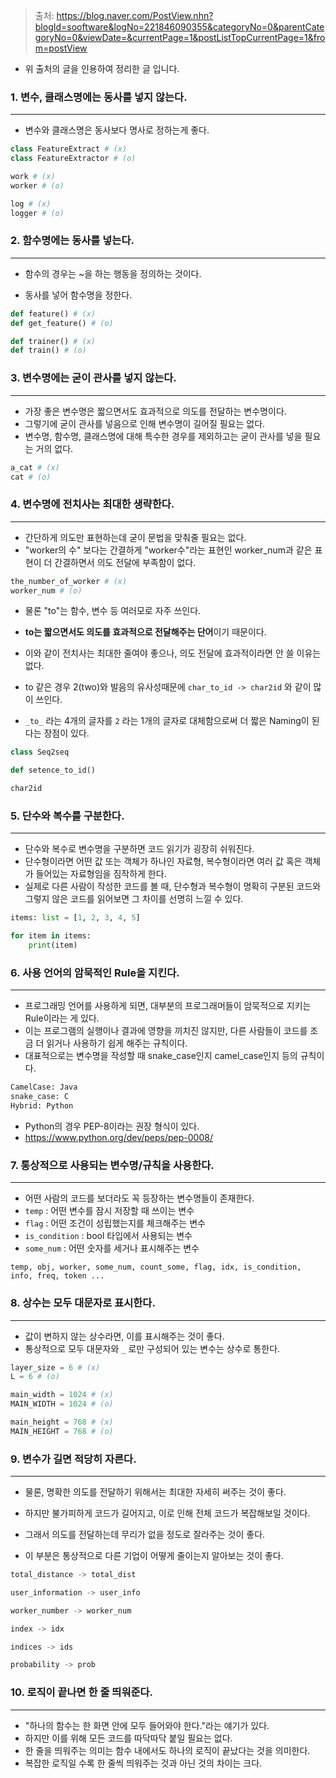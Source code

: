 >   출처: https://blog.naver.com/PostView.nhn?blogId=sooftware&logNo=221846090355&categoryNo=0&parentCategoryNo=0&viewDate=&currentPage=1&postListTopCurrentPage=1&from=postView



-   위 출처의 글을 인용하여 정리한 글 입니다.



### 1. 변수, 클래스명에는 동사를 넣지 않는다.

---

-   변수와 클래스명은 동사보다 명사로 정하는게 좋다.

```python
class FeatureExtract # (x)
class FeatureExtractor # (o)

work # (x)
worker # (o)

log # (x)
logger # (o)
```



### 2. 함수명에는 동사를 넣는다.

---

-   함수의 경우는 ~을 하는 행동을 정의하는 것이다.

-   동사를 넣어 함수명을 정한다.

```python
def feature() # (x)
def get_feature() # (o)

def trainer() # (x)
def train() # (o)
```



### 3. 변수명에는 굳이 관사를 넣지 않는다.

---

-   가장 좋은 변수명은 짧으면서도 효과적으로 의도를 전달하는 변수명이다.
-   그렇기에 굳이 관사를 넣음으로 인해 변수명이 길어질 필요는 없다.
-   변수명, 함수명, 클래스명에 대해 특수한 경우를 제외하고는 굳이 관사를 넣을 필요는 거의 없다.

```python
a_cat # (x)
cat # (o)
```



### 4. 변수명에 전치사는 최대한 생략한다.

---

-   간단하게 의도만 표현하는데 굳이 문법을 맞춰줄 필요는 없다.
-   "worker의 수" 보다는 간결하게 "worker수"라는 표현인 worker_num과 같은 표현이 더 간결하면서 의도 전달에 부족함이 없다.

```python
the_number_of_worker # (x)
worker_num # (o)
```



-   물론 "to"는 함수, 변수 등 여러모로 자주 쓰인다.
-   **to는 짧으면서도 의도를 효과적으로 전달해주는 단어**이기 때문이다.
-   이와 같이 전치사는 최대한 줄여야 좋으나, 의도 전달에 효과적이라면 안 쓸 이유는 없다.



-   to 같은 경우 2(two)와 발음의 유사성때문에 `char_to_id -> char2id` 와 같이 많이 쓰인다.
-   `_to_` 라는 4개의 글자를 `2` 라는 1개의 글자로 대체함으로써 더 짧은 Naming이 된다는 장점이 있다.

```python
class Seq2seq

def setence_to_id()

char2id
```



### 5. 단수와 복수를 구분한다.

---

-   단수와 복수로 변수명을 구분하면 코드 읽기가 굉장히 쉬워진다.
-   단수형이라면 어떤 값 또는 객체가 하나인 자료형, 복수형이라면 여러 값 혹은 객체가 들어있는 자료형임을 짐작하게 한다.
-   실제로 다른 사람이 작성한 코드를 볼 때, 단수형과 복수형이 명확히 구분된 코드와 그렇지 않은 코드를 읽어보면 그 차이를 선명히 느낄 수 있다.

```python
items: list = [1, 2, 3, 4, 5]

for item in items:
    print(item)
```



### 6. 사용 언어의 암묵적인 Rule을 지킨다.

---

-   프로그래밍 언어를 사용하게 되면, 대부분의 프로그래머들이 암묵적으로 지키는 Rule이라는 게 있다.
-   이는 프로그램의 실행이나 결과에 영향을 끼치진 않지만, 다른 사람들이 코드를 조금 더 읽거나 사용하기 쉽게 해주는 규칙이다.
-   대표적으로는 변수명을 작성할 때 snake_case인지 camel_case인지 등의 규칙이다.

```python
CamelCase: Java
snake_case: C
Hybrid: Python
```

-   Python의 경우 PEP-8이라는 권장 형식이 있다.
-   https://www.python.org/dev/peps/pep-0008/



### 7. 통상적으로 사용되는 변수명/규칙을 사용한다.

---

-   어떤 사람의 코드를 보더라도 꼭 등장하는 변수명들이 존재한다.
-   `temp` : 어떤 변수를 잠시 저장할 때 쓰이는 변수
-   `flag` : 어떤 조건이 성립했는지를 체크해주는 변수
-   `is_condition` : bool 타입에서 사용되는 변수
-   `some_num` : 어떤 숫자를 세거나 표시해주는 변수

`temp, obj, worker, some_num, count_some, flag, idx, is_condition, info, freq, token ...`



### 8. 상수는 모두 대문자로 표시한다.

---

-   값이 변하지 않는 상수라면, 이를 표시해주는 것이 좋다.
-   통상적으로 모두 대문자와 `_` 로만 구성되어 있는 변수는 상수로 통한다.

```python
layer_size = 6 # (x)
L = 6 # (o)

main_width = 1024 # (x)
MAIN_WIDTH = 1024 # (o)

main_height = 768 # (x)
MAIN_HEIGHT = 768 # (o)
```



### 9. 변수가 길면 적당히 자른다.

---

-   물론, 명확한 의도를 전달하기 위해서는 최대한 자세히 써주는 것이 좋다.
-   하지만 불가피하게 코드가 길어지고, 이로 인해 전체 코드가 복잡해보일 것이다.

-   그래서 의도를 전달하는데 무리가 없을 정도로 잘라주는 것이 좋다.
-   이 부분은 통상적으로 다른 기업이 어떻게 줄이는지 알아보는 것이 좋다.

```python
total_distance -> total_dist

user_information -> user_info

worker_number -> worker_num

index -> idx

indices -> ids

probability -> prob
```



### 10. 로직이 끝나면 한 줄 띄워준다.

---

-   "하나의 함수는 한 화면 안에 모두 들어와야 한다."라는 얘기가 있다.
-   하지만 이를 위해 모든 코드를 따닥따닥 붙일 필요는 없다.
-   한 줄을 띄워주는 의미는 함수 내에서도 하나의 로직이 끝났다는 것을 의미한다.
-   복잡한 로직일 수록 한 줄씩 띄워주는 것과 아닌 것의 차이는 크다.